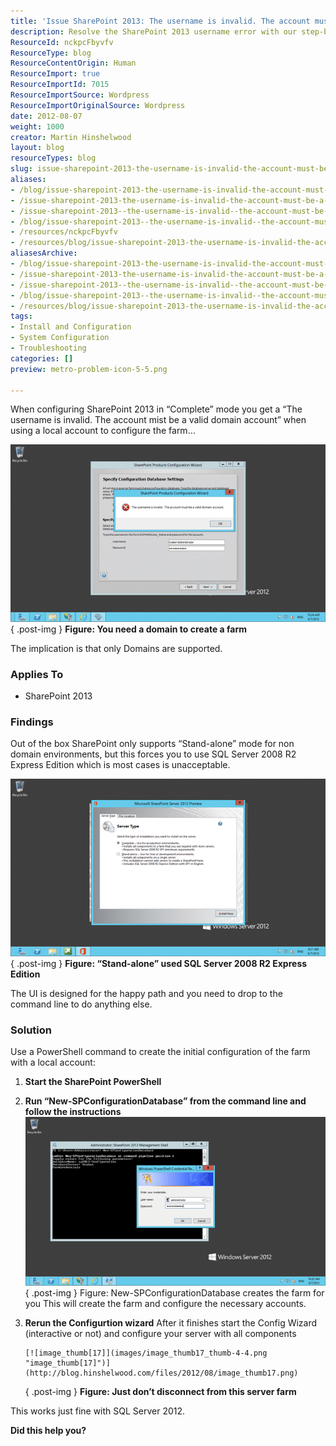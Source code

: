 ```yaml
---
title: 'Issue SharePoint 2013: The username is invalid. The account must be a valid domain account'
description: Resolve the SharePoint 2013 username error with our step-by-step guide. Learn how to configure your farm using PowerShell for a smooth setup!
ResourceId: nckpcFbyvfv
ResourceType: blog
ResourceContentOrigin: Human
ResourceImport: true
ResourceImportId: 7015
ResourceImportSource: Wordpress
ResourceImportOriginalSource: Wordpress
date: 2012-08-07
weight: 1000
creator: Martin Hinshelwood
layout: blog
resourceTypes: blog
slug: issue-sharepoint-2013-the-username-is-invalid-the-account-must-be-a-valid-domain-account
aliases:
- /blog/issue-sharepoint-2013-the-username-is-invalid-the-account-must-be-a-valid-domain-account
- /issue-sharepoint-2013-the-username-is-invalid-the-account-must-be-a-valid-domain-account
- /issue-sharepoint-2013--the-username-is-invalid--the-account-must-be-a-valid-domain-account
- /blog/issue-sharepoint-2013--the-username-is-invalid--the-account-must-be-a-valid-domain-account
- /resources/nckpcFbyvfv
- /resources/blog/issue-sharepoint-2013-the-username-is-invalid-the-account-must-be-a-valid-domain-account
aliasesArchive:
- /blog/issue-sharepoint-2013-the-username-is-invalid-the-account-must-be-a-valid-domain-account
- /issue-sharepoint-2013-the-username-is-invalid-the-account-must-be-a-valid-domain-account
- /issue-sharepoint-2013--the-username-is-invalid--the-account-must-be-a-valid-domain-account
- /blog/issue-sharepoint-2013--the-username-is-invalid--the-account-must-be-a-valid-domain-account
- /resources/blog/issue-sharepoint-2013-the-username-is-invalid-the-account-must-be-a-valid-domain-account
tags:
- Install and Configuration
- System Configuration
- Troubleshooting
categories: []
preview: metro-problem-icon-5-5.png

---
```

When configuring SharePoint 2013 in “Complete” mode you get a “The username is invalid. The account mist be a valid domain account” when using a local account to configure the farm…

[![image_thumb[15]](images/image_thumb15_thumb-1-1.png "image_thumb[15]")](http://blog.hinshelwood.com/files/2012/08/image_thumb151.png)  
{ .post-img }
**Figure: You need a domain to create a farm**

The implication is that only Domains are supported.

### Applies To

- SharePoint 2013

### Findings

Out of the box SharePoint only supports “Stand-alone” mode for non domain environments, but this forces you to use SQL Server 2008 R2 Express Edition which is most cases is unacceptable.

[![image](images/image_thumb16-3-3.png "image")](http://blog.hinshelwood.com/files/2012/08/image17.png)  
{ .post-img }
**Figure: “Stand-alone” used SQL Server 2008 R2 Express Edition**

The UI is designed for the happy path and you need to drop to the command line to do anything else.

### Solution

Use a PowerShell command to create the initial configuration of the farm with a local account:

1.  **Start the SharePoint PowerShell**
2.  **Run “New-SPConfigurationDatabase” from the command line and follow the instructions**
    [![image_thumb[16]](images/image_thumb16_thumb-2-2.png "image_thumb[16]")](http://blog.hinshelwood.com/files/2012/08/image_thumb161.png)
    { .post-img }
    Figure: New-SPConfigurationDatabase creates the farm for you
    This will create the farm and configure the necessary accounts.
3.  **Rerun the Configurtion wizard**
    After it finishes start the Config Wizard (interactive or not) and configure your server with all components

        [![image_thumb[17]](images/image_thumb17_thumb-4-4.png "image_thumb[17]")](http://blog.hinshelwood.com/files/2012/08/image_thumb17.png)

    { .post-img }
    **Figure: Just don’t disconnect from this server farm**

This works just fine with SQL Server 2012.

**Did this help you?**
